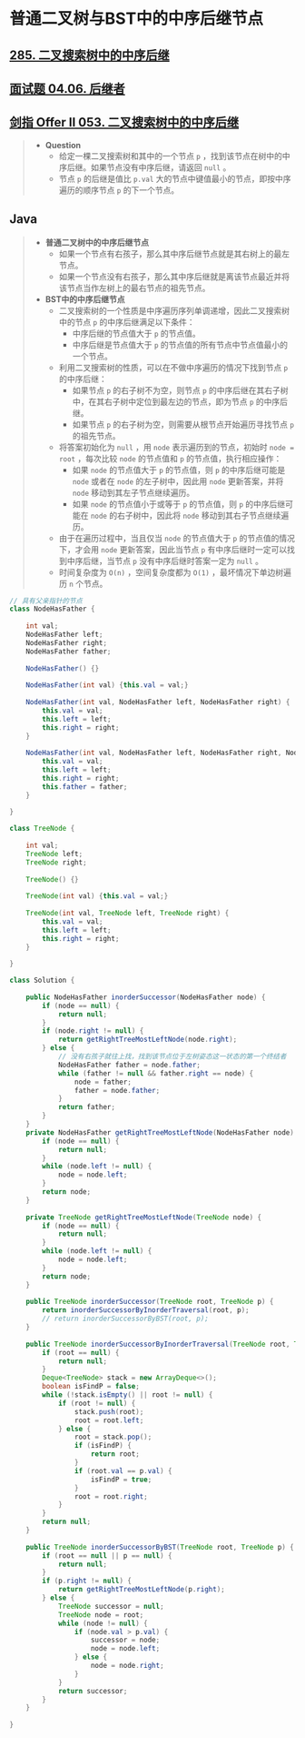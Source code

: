 # 普通二叉树与BST中的中序后继节点

## [285. 二叉搜索树中的中序后继](https://leetcode.cn/problems/inorder-successor-in-bst/)

## [面试题 04.06. 后继者](https://leetcode.cn/problems/successor-lcci/)

## [剑指 Offer II 053. 二叉搜索树中的中序后继](https://leetcode.cn/problems/P5rCT8/)

> - **Question**
>   - 给定一棵二叉搜索树和其中的一个节点 `p` ，找到该节点在树中的中序后继。如果节点没有中序后继，请返回 `null` 。
>   - 节点 `p` 的后继是值比 `p.val` 大的节点中键值最小的节点，即按中序遍历的顺序节点 `p` 的下一个节点。

## Java

> - **普通二叉树中的中序后继节点**
>   - 如果一个节点有右孩子，那么其中序后继节点就是其右树上的最左节点。
>   - 如果一个节点没有右孩子，那么其中序后继就是离该节点最近并将该节点当作左树上的最右节点的祖先节点。
> - **BST中的中序后继节点**
>   - 二叉搜索树的一个性质是中序遍历序列单调递增，因此二叉搜索树中的节点 `p` 的中序后继满足以下条件：
>     - 中序后继的节点值大于 `p` 的节点值。
>     - 中序后继是节点值大于 `p` 的节点值的所有节点中节点值最小的一个节点。
>   - 利用二叉搜索树的性质，可以在不做中序遍历的情况下找到节点 `p` 的中序后继：
>     - 如果节点 `p` 的右子树不为空，则节点 `p` 的中序后继在其右子树中，在其右子树中定位到最左边的节点，即为节点 `p` 的中序后继。
>     - 如果节点 `p` 的右子树为空，则需要从根节点开始遍历寻找节点 `p` 的祖先节点。
>   - 将答案初始化为 `null` ，用 `node` 表示遍历到的节点，初始时 `node = root` ，每次比较 `node` 的节点值和 `p` 的节点值，执行相应操作：
>     - 如果 `node` 的节点值大于 `p` 的节点值，则 `p` 的中序后继可能是 `node` 或者在 `node` 的左子树中，因此用 `node` 更新答案，并将 `node` 移动到其左子节点继续遍历。
>     - 如果 `node` 的节点值小于或等于 `p` 的节点值，则 `p` 的中序后继可能在 `node` 的右子树中，因此将 `node` 移动到其右子节点继续遍历。
>   - 由于在遍历过程中，当且仅当 `node` 的节点值大于 `p` 的节点值的情况下，才会用 `node` 更新答案，因此当节点 `p` 有中序后继时一定可以找到中序后继，当节点 `p` 没有中序后继时答案一定为 `null` 。
>   - 时间复杂度为 `O(n)` ，空间复杂度都为 `O(1)` ，最坏情况下单边树遍历 `n` 个节点。

```java
// 具有父亲指针的节点
class NodeHasFather {
    
    int val;
    NodeHasFather left;
    NodeHasFather right;
    NodeHasFather father;
    
    NodeHasFather() {}
    
    NodeHasFather(int val) {this.val = val;}
    
    NodeHasFather(int val, NodeHasFather left, NodeHasFather right) {
        this.val = val;
        this.left = left;
        this.right = right;
    }
    
    NodeHasFather(int val, NodeHasFather left, NodeHasFather right, NodeHasFather father) {
        this.val = val;
        this.left = left;
        this.right = right;
        this.father = father;
    }
    
}

class TreeNode {
    
    int val;
    TreeNode left;
    TreeNode right;
    
    TreeNode() {}
    
    TreeNode(int val) {this.val = val;}
    
    TreeNode(int val, TreeNode left, TreeNode right) {
        this.val = val;
        this.left = left;
        this.right = right;
    }
    
}

class Solution {
    
    public NodeHasFather inorderSuccessor(NodeHasFather node) {
        if (node == null) {
            return null;
        }
        if (node.right != null) {
            return getRightTreeMostLeftNode(node.right);
        } else {
            // 没有右孩子就往上找，找到该节点位于左树姿态这一状态的第一个终结者
            NodeHasFather father = node.father;
            while (father != null && father.right == node) {
                node = father;
                father = node.father;
            }
            return father;
        }
    }
    private NodeHasFather getRightTreeMostLeftNode(NodeHasFather node) {
        if (node == null) {
            return null;
        }
        while (node.left != null) {
            node = node.left;
        }
        return node;
    }
    
    private TreeNode getRightTreeMostLeftNode(TreeNode node) {
        if (node == null) {
            return null;
        }
        while (node.left != null) {
            node = node.left;
        }
        return node;
    }
    
    public TreeNode inorderSuccessor(TreeNode root, TreeNode p) {
        return inorderSuccessorByInorderTraversal(root, p);
        // return inorderSuccessorByBST(root, p);
    }
    
    public TreeNode inorderSuccessorByInorderTraversal(TreeNode root, TreeNode p) {
        if (root == null) {
            return null;
        }
        Deque<TreeNode> stack = new ArrayDeque<>();
        boolean isFindP = false;
        while (!stack.isEmpty() || root != null) {
            if (root != null) {
                stack.push(root);
                root = root.left;
            } else {
                root = stack.pop();
                if (isFindP) {
                    return root;
                }
                if (root.val == p.val) {
                    isFindP = true;
                }
                root = root.right;
            }
        }
        return null;
    }
    
    public TreeNode inorderSuccessorByBST(TreeNode root, TreeNode p) {
        if (root == null || p == null) {
            return null;
        }
        if (p.right != null) {
            return getRightTreeMostLeftNode(p.right);
        } else {
            TreeNode successor = null;
            TreeNode node = root;
            while (node != null) {
                if (node.val > p.val) {
                    successor = node;
                    node = node.left;
                } else {
                    node = node.right;
                }
            }
            return successor;
        }
    }
    
}
```
